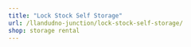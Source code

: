 ```yaml
---
title: "Lock Stock Self Storage"
url: /llandudno-junction/lock-stock-self-storage/
shop: storage rental
---
```

